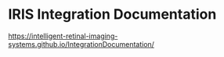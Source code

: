 # IRIS Integration Documentation

https://intelligent-retinal-imaging-systems.github.io/IntegrationDocumentation/
